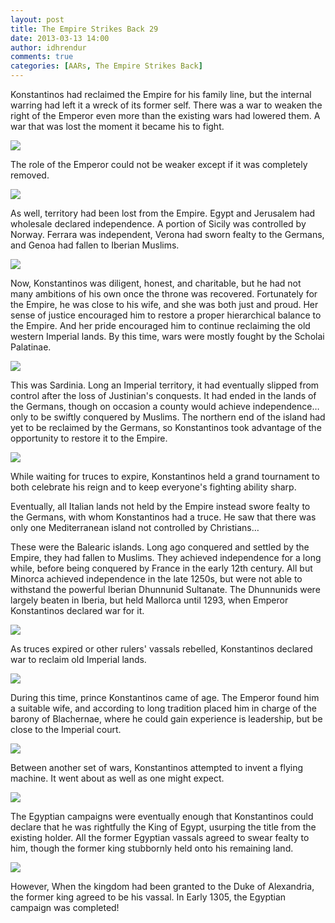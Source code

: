 ```yaml
---
layout: post
title: The Empire Strikes Back 29
date: 2013-03-13 14:00
author: idhrendur
comments: true
categories: [AARs, The Empire Strikes Back]
---
```

Konstantinos had reclaimed the Empire for his family line, but the internal warring had left it a wreck of its former self. There was a war to weaken the right of the Emperor even more than the existing wars had lowered them. A war that was lost the moment it became his to fight.

<img src="http://i1327.photobucket.com/albums/u670/idhrendur/The%20Empire%20Strikes%20Back/29-1_zps58d7c35d.png">

The role of the Emperor could not be weaker except if it was completely removed.

<img src="http://i1327.photobucket.com/albums/u670/idhrendur/The%20Empire%20Strikes%20Back/29-2_zpsed2b5173.png">

As well, territory had been lost from the Empire. Egypt and Jerusalem had wholesale declared independence. A portion of Sicily was controlled by Norway. Ferrara was independent, Verona had sworn fealty to the Germans, and Genoa had fallen to Iberian Muslims.

<img src="http://i1327.photobucket.com/albums/u670/idhrendur/The%20Empire%20Strikes%20Back/29-3_zps1b3f30e8.png">

Now, Konstantinos was diligent, honest, and charitable, but he had not many ambitions of his own once the throne was recovered. Fortunately for the Empire, he was close to his wife, and she was both just and proud. Her sense of justice encouraged him to restore a proper hierarchical balance to the Empire. And her pride encouraged him to continue reclaiming the old western Imperial lands. By this time, wars were mostly fought by the Scholai Palatinae.

<img src="http://i1327.photobucket.com/albums/u670/idhrendur/The%20Empire%20Strikes%20Back/29-4_zps1c245f25.png">

This was Sardinia. Long an Imperial territory, it had eventually slipped from control after the loss of Justinian's conquests. It had ended in the lands of the Germans, though on occasion a county would achieve independence…only to be swiftly conquered by Muslims. The northern end of the island had yet to be reclaimed by the Germans, so Konstantinos took advantage of the opportunity to restore it to the Empire.

<img src="http://i1327.photobucket.com/albums/u670/idhrendur/The%20Empire%20Strikes%20Back/29-5_zps047174d5.png">

While waiting for truces to expire, Konstantinos held a grand tournament to both celebrate his reign and to keep everyone's fighting ability sharp.

Eventually, all Italian lands not held by the Empire instead swore fealty to the Germans, with whom Konstantinos had a truce. He saw that there was only one Mediterranean island not controlled by Christians…

These were the Balearic islands. Long ago conquered and settled by the Empire, they had fallen to Muslims. They achieved independence for a long while, before being conquered by France in the early 12th century. All but Minorca achieved independence in the late 1250s, but were not able to withstand the powerful Iberian Dhunnunid Sultanate. The Dhunnunids were largely beaten in Iberia, but held Mallorca until 1293, when Emperor Konstantinos declared war for it.

<img src="http://i1327.photobucket.com/albums/u670/idhrendur/The%20Empire%20Strikes%20Back/29-6_zpsef3306d2.png">

As truces expired or other rulers' vassals rebelled, Konstantinos declared war to reclaim old Imperial lands.

<img src="http://i1327.photobucket.com/albums/u670/idhrendur/The%20Empire%20Strikes%20Back/29-7_zps8ebe046f.png">

During this time, prince Konstantinos came of age. The Emperor found him a suitable wife, and according to long tradition placed him in charge of the barony of Blachernae, where he could gain experience is leadership, but be close to the Imperial court.

<img src="http://i1327.photobucket.com/albums/u670/idhrendur/The%20Empire%20Strikes%20Back/29-8_zpsf3006c28.png">

Between another set of wars, Konstantinos attempted to invent a flying machine. It went about as well as one might expect.

<img src="http://i1327.photobucket.com/albums/u670/idhrendur/The%20Empire%20Strikes%20Back/29-9_zps88836e10.png">

The Egyptian campaigns were eventually enough that Konstantinos could declare that he was rightfully the King of Egypt, usurping the title from the existing holder. All the former Egyptian vassals agreed to swear fealty to him, though the former king stubbornly held onto his remaining land.

<img src="http://i1327.photobucket.com/albums/u670/idhrendur/The%20Empire%20Strikes%20Back/29-10_zps018d86d9.png">

However, When the kingdom had been granted to the Duke of Alexandria, the former king agreed to be his vassal. In Early 1305, the Egyptian campaign was completed!
